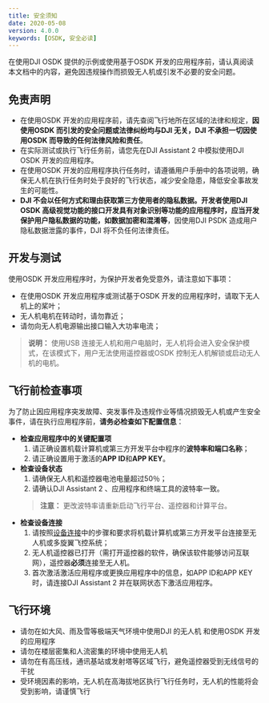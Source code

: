 ```yaml
---
title: 安全须知
date: 2020-05-08
version: 4.0.0
keywords: [OSDK, 安全必读]
---
```

在使用DJI OSDK 提供的示例或使用基于OSDK 开发的应用程序前，请认真阅读本文档中的内容，避免因违规操作而损毁无人机或引发不必要的安全问题。     

## 免责声明
* 在使用OSDK 开发的应用程序前，请先查阅飞行地所在区域的法律和规定，**因使用OSDK 而引发的安全问题或法律纠纷均与DJI 无关，DJI 不承担一切因使用OSDK 而导致的任何法律风险和责任**。
* 在实际测试或执行飞行任务前，请您先在DJI Assistant 2 中模拟使用DJI OSDK 开发的应用程序。
* 在使用OSDK 开发的应用程序执行任务时，请遵循用户手册中的各项说明，确保无人机在执行任务时处于良好的飞行状态，减少安全隐患，降低安全事故发生的可能性。
* **DJI 不会以任何方式和理由获取第三方使用者的隐私数据。**开发者使用DJI OSDK 高级视觉功能的接口开发具有对象识别等功能的应用程序时，应当开发**保护用户隐私数据的功能，如数据加密和混淆等**，因使用DJI PSDK 造成用户隐私数据泄露的事件，DJI 将不负任何法律责任。

## 开发与测试
使用OSDK 开发应用程序时，为保护开发者免受意外，请注意如下事项：
* 在使用OSDK 开发应用程序或测试基于OSDK 开发的应用程序时，请取下无人机上的桨叶；
* 无人机电机在转动时，请勿靠近；
* 请勿向无人机电源输出接口输入大功率电流；
> **说明：** 使用USB 连接无人机和用户电脑时，无人机将会进入安全保护模式，在该模式下，用户无法使用遥控器或OSDK 控制无人机解锁或启动无人机的电机。

## 飞行前检查事项
为了防止因应用程序突发故障、突发事件及违规作业等情况损毁无人机或产生安全事件，请在执行应用程序前，**请务必检查如下配置信息**：   
* **检查应用程序中的关键配置项**
    1. 请正确设置机载计算机或第三方开发平台中程序的**波特率和端口名称**；
    2. 请正确设置用于激活的**APP ID**和**APP KEY**。
* **检查设备状态**
    1. 请确保无人机和遥控器电池电量超过50％；
    2. 请确认DJI Assistant 2 、应用程序和终端工具的波特率一致。
    >**注意：** 更改波特率请重新启动飞行平台、遥控器和计算平台。
* **检查设备连接**
    1. 请按照[设备连接](./device-connection.html)中的步骤和要求将机载计算机或第三方开发平台连接至无人机或多旋翼飞控系统；
    2. 无人机遥控器已打开（需打开遥控器的软件，确保该软件能够访问互联网），遥控器**必须**连接至无人机。
    3. 首次激活激活应用程序或更换应用程序中的信息，如APP ID和APP KEY 时，请连接DJI Assistant 2 并在联网状态下激活应用程序。

## 飞行环境
* 请勿在如大风、雨及雪等极端天气环境中使用DJI 的无人机 和使用OSDK 开发的应用程序
* 请勿在楼层密集和人流密集的环境中使用无人机
* 请勿在有高压线，通讯基站或发射塔等区域飞行，避免遥控器受到无线信号的干扰
* 受环境因素的影响，无人机在高海拔地区执行飞行任务时，无人机的性能将会受到影响，请谨慎飞行
